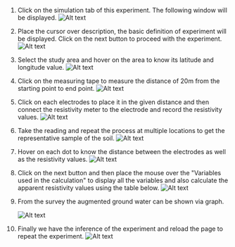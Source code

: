 1. Click on the simulation tab of this experiment. The following window will be displayed.
    ![Alt text](images/img1.png)

2. Place the cursor over description, the basic definition of experiment will be displayed. Click on the next button to proceed with the experiment.
    ![Alt text](images/img2.png)

3. Select the study area and hover on the area to know its latitude and longitude value.
    ![Alt text](images/img3.png)

4. Click on the measuring tape to measure the distance of 20m from the starting point to end point.
     ![Alt text](images/img4.png)

5. Click on each electrodes to place it in the given distance and then connect the resistivity meter to the electrode and record the resistivity values.
    ![Alt text](images/img5.png)

6.  Take the reading and repeat the process at multiple locations to get the representative sample of the soil.
     ![Alt text](images/img6.png)

7.  Hover on each dot to know the distance between the electrodes as well as the resistivity values.
     ![Alt text](images/img61.png)

8.  Click on the next button and then place the mouse over the "Variables used in the calculation" to display all the variables and also calculate the apparent resistivity values using the table below.
     ![Alt text](images/img7.png)

9. From the survey the augmented ground water can be shown via graph.
     
     ![Alt text](images/img8.png)


10. Finally we have the inference of the experiment and reload the page to repeat the experiment.
    ![Alt text](./images/img9.png)